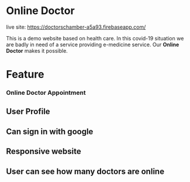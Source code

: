 # Online Doctor <br>
live site: https://doctorschamber-a5a93.firebaseapp.com/

This is a demo website based on health care. In this covid-19 situation we are badly in need of a service providing e-medicine service. Our  **Online Doctor** makes it possible. 

# **Feature** <br>
### **Online Doctor Appointment** <br>
## **User Profile** <br>
## **Can sign in with google**<br>
## **Responsive website**<br>
## **User can see how many doctors are online**
